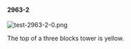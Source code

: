 #### 2963-2
![test-2963-2-0.png](https://github.com/lil-lab/nlvr/raw/master/nlvr/test/images/1/test-2963-2-0.png "test-2963-2-0.png")

The top of a three blocks tower is yellow.